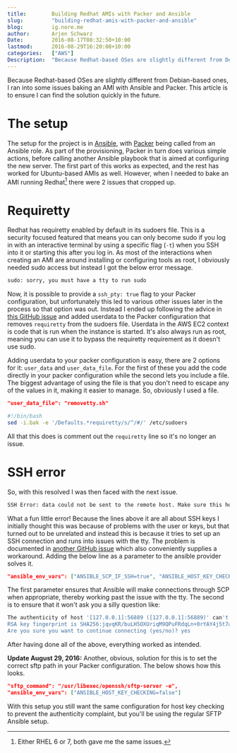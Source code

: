 ```yaml
---
title:        Building Redhat AMIs with Packer and Ansible
slug:         "building-redhat-amis-with-packer-and-ansible"
blog:         ig.nore.me  
author:       Arjen Schwarz  
Date:         2016-08-17T08:32:50+10:00
lastmod:      2016-08-29T16:20:08+10:00
categories:   ["AWS"]
Description:  "Because Redhat-based OSes are slightly different from Debian-based ones, I ran into some issues provisioning an AMI with Ansible and Packer. This article is to ensure I can find the solution quickly in the future."
---
```


Because Redhat-based OSes are slightly different from Debian-based ones, I ran into some issues baking an AMI with Ansible and Packer. This article is to ensure I can find the solution quickly in the future.

# The setup

The setup for the project is in [Ansible][ansible], with [Packer][packer] being called from an Ansible role. As part of the provisioning, Packer in turn does various simple actions, before calling another Ansible playbook that is aimed at configuring the new server. The first part of this works as expected, and the rest has worked for Ubuntu-based AMIs as well. However, when I needed to bake an AMI running Redhat[^version] there were 2 issues that cropped up.

[ansible]: https://www.ansible.com

[packer]: https://www.packer.io

[^version]: Either RHEL 6 or 7, both gave me the same issues.

# Requiretty

Redhat has requiretty enabled by default in its sudoers file. This is a security focused featured that means you can only become sudo if you log in with an interactive terminal by using a specific flag (`-t`) when you SSH into it or starting this after you log in. As most of the interactions when creating an AMI are around installing or configuring tools as root, I obviously needed sudo access but instead I got the below error message.

```bash
sudo: sorry, you must have a tty to run sudo
```

Now, it is possible to provide a `ssh_pty: true` flag to your Packer configuration, but unfortunately this led to various other issues later in the process so that option was out. Instead I ended up following the advice in [this GitHub issue][ttysolution] and added userdata to the Packer configuration that removes `requiretty` from the sudoers file. Userdata in the AWS EC2 context is code that is run when the instance is started. It's also always run as root, meaning you can use it to bypass the requiretty requirement as it doesn't use sudo.

Adding userdata to your packer configuration is easy, there are 2 options for it: `user_data` and `user_data_file`. For the first of these you add the code directly in your packer configuration while the second lets you include a file. The biggest advantage of using the file is that you don't need to escape any of the values in it, making it easier to manage. So, obviously I used a file.

```json
"user_data_file": "removetty.sh"
```

```bash
#!/bin/bash
sed -i.bak -e '/Defaults.*requiretty/s/^/#/' /etc/sudoers
```

All that this does is comment out the `requiretty` line so it's no longer an issue.

[ttysolution]: https://github.com/mitchellh/packer/issues/3406

# SSH error

So, with this resolved I was then faced with the next issue.

```bash
SSH Error: data could not be sent to the remote host. Make sure this host can be reached over ssh
```

What a fun little error! Because the lines above it are all about SSH keys I initially thought this was because of problems with the user or keys, but that turned out to be unrelated and instead this is because it tries to set up an SSH connection and runs into issues with the tty. The problem is documented in [another GitHub issue][sshsolution] which also conveniently supplies a workaround. Adding the below line as a parameter to the ansible provider solves it.

```json
"ansible_env_vars": ["ANSIBLE_SCP_IF_SSH=true", "ANSIBLE_HOST_KEY_CHECKING=false"]
```

The first parameter ensures that Ansible will make connections through SCP when appropriate, thereby working past the issue with the tty. The second is to ensure that it won't ask you a silly question like:

```bash
The authenticity of host '[127.0.0.1]:56889 ([127.0.0.1]:56889)' can't be established.
RSA key fingerprint is SHA256:jqvqKR/buLH5OXUriqM9QPuFRdqLn+0rYAY4j5t7aQ0.
Are you sure you want to continue connecting (yes/no)? yes
```

After having done all of the above, everything worked as intended.

<div class='ignoreme-update'>
<strong>Update August 29, 2016:</strong> Another, obvious, solution for this is to set the correct sftp path in your Packer configuration. The below shows how this looks.
</div>

```json
"sftp_command": "/usr/libexec/openssh/sftp-server -e",
"ansible_env_vars": ["ANSIBLE_HOST_KEY_CHECKING=false"]
```

With this setup you still want the same configuration for host key checking to prevent the authenticity complaint, but you'll be using the regular SFTP Ansible setup.

[sshsolution]: https://github.com/ansible/ansible/issues/13401
